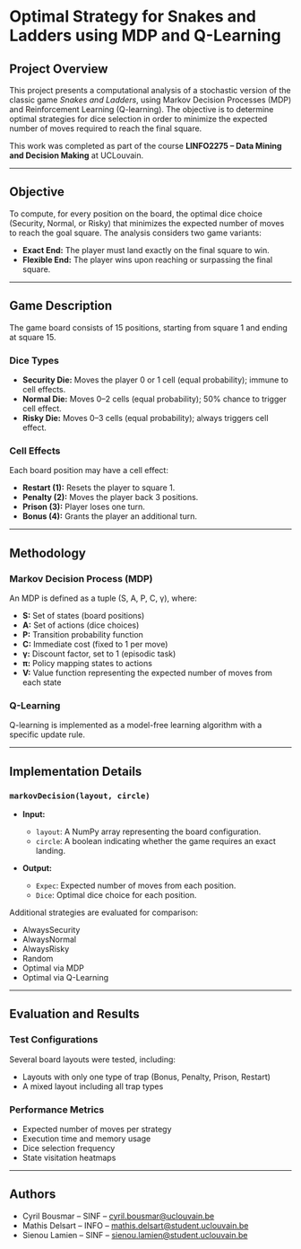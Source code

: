 # Optimal Strategy for Snakes and Ladders using MDP and Q-Learning

## Project Overview

This project presents a computational analysis of a stochastic version of the classic game *Snakes and Ladders*, using Markov Decision Processes (MDP) and Reinforcement Learning (Q-learning). The objective is to determine optimal strategies for dice selection in order to minimize the expected number of moves required to reach the final square.

This work was completed as part of the course **LINFO2275 – Data Mining and Decision Making** at UCLouvain.

---

## Objective

To compute, for every position on the board, the optimal dice choice (Security, Normal, or Risky) that minimizes the expected number of moves to reach the goal square. The analysis considers two game variants:

- **Exact End:** The player must land exactly on the final square to win.
- **Flexible End:** The player wins upon reaching or surpassing the final square.

---

## Game Description

The game board consists of 15 positions, starting from square 1 and ending at square 15.

### Dice Types

- **Security Die:** Moves the player 0 or 1 cell (equal probability); immune to cell effects.
- **Normal Die:** Moves 0–2 cells (equal probability); 50% chance to trigger cell effect.
- **Risky Die:** Moves 0–3 cells (equal probability); always triggers cell effect.

### Cell Effects

Each board position may have a cell effect:

- **Restart (1):** Resets the player to square 1.
- **Penalty (2):** Moves the player back 3 positions.
- **Prison (3):** Player loses one turn.
- **Bonus (4):** Grants the player an additional turn.

---

## Methodology

### Markov Decision Process (MDP)

An MDP is defined as a tuple (S, A, P, C, γ), where:

- **S:** Set of states (board positions)
- **A:** Set of actions (dice choices)
- **P:** Transition probability function
- **C:** Immediate cost (fixed to 1 per move)
- **γ:** Discount factor, set to 1 (episodic task)
- **π:** Policy mapping states to actions
- **V:** Value function representing the expected number of moves from each state


### Q-Learning

Q-learning is implemented as a model-free learning algorithm with a specific update rule.

---

## Implementation Details

### `markovDecision(layout, circle)`

- **Input:**
  - `layout`: A NumPy array representing the board configuration.
  - `circle`: A boolean indicating whether the game requires an exact landing.

- **Output:**
  - `Expec`: Expected number of moves from each position.
  - `Dice`: Optimal dice choice for each position.

Additional strategies are evaluated for comparison:

- AlwaysSecurity
- AlwaysNormal
- AlwaysRisky
- Random
- Optimal via MDP
- Optimal via Q-Learning

---

## Evaluation and Results

### Test Configurations

Several board layouts were tested, including:

- Layouts with only one type of trap (Bonus, Penalty, Prison, Restart)
- A mixed layout including all trap types

### Performance Metrics

- Expected number of moves per strategy
- Execution time and memory usage
- Dice selection frequency
- State visitation heatmaps

---

## Authors

- Cyril Bousmar – SINF – cyril.bousmar@uclouvain.be  
- Mathis Delsart – INFO – mathis.delsart@student.uclouvain.be  
- Sienou Lamien – SINF – sienou.lamien@student.uclouvain.be